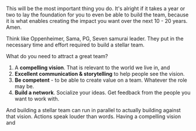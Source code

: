 This will be the most important thing you do. It's alright if it takes a year or two to lay the foundation for you to even be able to build the team, because it is what enables creating the impact you want over the next 10 - 20 years. Amen.

Think like Oppenheimer, Sama, PG, Seven samurai leader. They put in the necessary time and effort required to build a stellar team.

What do you need to attract a great team?
1. A **compelling vision**. That is relevant to the world we live in, and 
2. **Excellent communication & storytelling** to help people see the vision.
3. **Be competent** - to be able to create value on a team. Whatever the role may be.
4. **Build a network**. Socialize your ideas. Get feedback from the people you want to work with.

And building a stellar team can run in parallel to actually building against that vision. Actions speak louder than words. Having a compelling vision and 